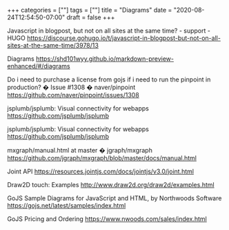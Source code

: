 +++
categories = [""]
tags = [""]
title = "Diagrams"
date = "2020-08-24T12:54:50-07:00"
draft = false
+++

Javascript in blogpost, but not on all sites at the same time? - support - HUGO
https://discourse.gohugo.io/t/javascript-in-blogpost-but-not-on-all-sites-at-the-same-time/3978/13

Diagrams
https://shd101wyy.github.io/markdown-preview-enhanced/#/diagrams

Do i need to purchase a license from gojs if i need to run the pinpoint in production? � Issue #1308 � naver/pinpoint
https://github.com/naver/pinpoint/issues/1308

jsplumb/jsplumb: Visual connectivity for webapps
https://github.com/jsplumb/jsplumb

jsplumb/jsplumb: Visual connectivity for webapps
https://github.com/jsplumb/jsplumb

mxgraph/manual.html at master � jgraph/mxgraph
https://github.com/jgraph/mxgraph/blob/master/docs/manual.html

Joint API
https://resources.jointjs.com/docs/jointjs/v3.0/joint.html

Draw2D touch: Examples
http://www.draw2d.org/draw2d/examples.html

GoJS Sample Diagrams for JavaScript and HTML, by Northwoods Software
https://gojs.net/latest/samples/index.html

GoJS Pricing and Ordering
https://www.nwoods.com/sales/index.html

